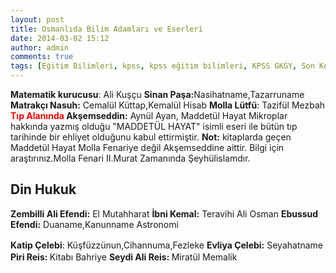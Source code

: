```yaml
---
layout: post
title: Osmanlıda Bilim Adamları ve Eserleri
date: 2014-03-02 15:12
author: admin
comments: true
tags: [Eğitim Bilimleri, kpss, kpss eğitim bilimleri, KPSS GKGY, Son Konular, Tarih]
---
```

<strong>Matematik kurucusu</strong>: Ali Kuşçu
<strong>Sinan Paşa:</strong>Nasihatname,Tazarruname
<strong>Matrakçı Nasuh:</strong> Cemalül Küttap,Kemalül Hisab
<strong>Molla Lütfü</strong>: Tazifül Mezbah
<strong><span style="color: #ff0000;">Tıp Alanında</span>
Akşemseddin:</strong> Aynül Ayan, Maddetül Hayat Mikroplar hakkında yazmış olduğu "MADDETÜL HAYAT" isimli eseri ile bütün tıp tarihinde bir ehliyet olduğunu kabul ettirmiştir.
<strong>Not:</strong> kitaplarda geçen Maddetül Hayat Molla Fenariye değil Akşemseddine aittir. Bilgi için araştırınız.Molla Fenari II.Murat Zamanında Şeyhülislamdır.
<h2>Din Hukuk</h2>
<strong>Zembilli Ali Efendi:</strong> El Mutahharat
<strong>İbni Kemal:</strong> Teravihi Ali Osman
<strong>Ebussud Efendi:</strong> Duaname,Kanunname
Astronomi

<span style="line-height: 1.5em;"><strong>Katip Çelebi</strong>: Küşfüzzünun,Cihannuma,Fezleke
</span><strong>Evliya Çelebi:</strong> Seyahatname
<strong>Piri Reis: </strong>Kitabı Bahriye
<strong>Seydi Ali Reis: </strong>Miratül Memalik

